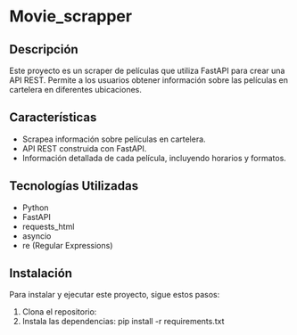# Movie_scrapper

## Descripción
Este proyecto es un scraper de películas que utiliza FastAPI para crear una API REST. Permite a los usuarios obtener información sobre las películas en cartelera en diferentes ubicaciones.

## Características
- Scrapea información sobre películas en cartelera.
- API REST construida con FastAPI.
- Información detallada de cada película, incluyendo horarios y formatos.

## Tecnologías Utilizadas
- Python
- FastAPI
- requests_html
- asyncio
- re (Regular Expressions)

## Instalación
Para instalar y ejecutar este proyecto, sigue estos pasos:

1. Clona el repositorio:
2. Instala las dependencias:
pip install -r requirements.txt